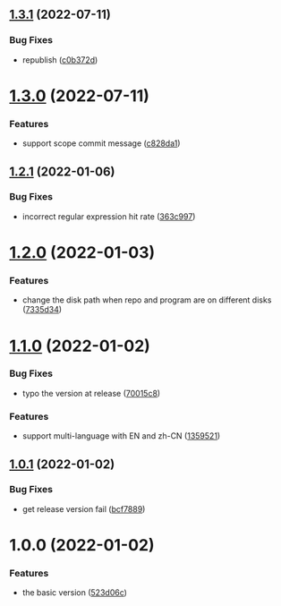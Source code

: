 ## [1.3.1](https://github.com/analyticsjs/git-commit-analytics/compare/v1.3.0...v1.3.1) (2022-07-11)


### Bug Fixes

* republish ([c0b372d](https://github.com/analyticsjs/git-commit-analytics/commit/c0b372d54b0bbecb6eca7ed025be206e1087195e))

# [1.3.0](https://github.com/analyticsjs/git-commit-analytics/compare/v1.2.1...v1.3.0) (2022-07-11)


### Features

* support scope commit message ([c828da1](https://github.com/analyticsjs/git-commit-analytics/commit/c828da1d429d6669e6b749036cd8b029e0ece2f4))

## [1.2.1](https://github.com/analyticsjs/git-commit-analytics/compare/v1.2.0...v1.2.1) (2022-01-06)


### Bug Fixes

* incorrect regular expression hit rate ([363c997](https://github.com/analyticsjs/git-commit-analytics/commit/363c9978634448be38469f7140e618e6096e86d7))

# [1.2.0](https://github.com/analyticsjs/git-commit-analytics/compare/v1.1.0...v1.2.0) (2022-01-03)


### Features

* change the disk path when repo and program are on different disks ([7335d34](https://github.com/analyticsjs/git-commit-analytics/commit/7335d34f44d5d4c093b85820313a159ff8cb5aa8))

# [1.1.0](https://github.com/analyticsjs/git-commit-analytics/compare/v1.0.1...v1.1.0) (2022-01-02)


### Bug Fixes

* typo the version at release ([70015c8](https://github.com/analyticsjs/git-commit-analytics/commit/70015c8a9a218c19b8ff5f92a7fc7208a7362f3c))


### Features

* support multi-language with EN and zh-CN ([1359521](https://github.com/analyticsjs/git-commit-analytics/commit/13595217a8e680e2d737ec3e6943fe09488aee86))

## [1.0.1](https://github.com/analyticsjs/git-commit-analytics/compare/v1.0.0...v1.0.1) (2022-01-02)


### Bug Fixes

* get release version fail ([bcf7889](https://github.com/analyticsjs/git-commit-analytics/commit/bcf788964f6f27068489983e0b48efe8b4871145))

# 1.0.0 (2022-01-02)


### Features

* the basic version ([523d06c](https://github.com/analyticsjs/git-commit-analytics/commit/523d06c286e69a12efb265a59eca0c9f1b9c940c))
